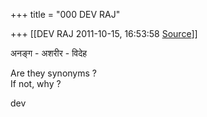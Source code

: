 +++
title = "000 DEV RAJ"

+++
[[DEV RAJ	2011-10-15, 16:53:58 [Source](https://groups.google.com/g/samskrita/c/12xCfSQTzHU)]]



अनङ्ग - अशरीर - विदेह

Are they synonyms ?  
If not, why ?

  
dev

